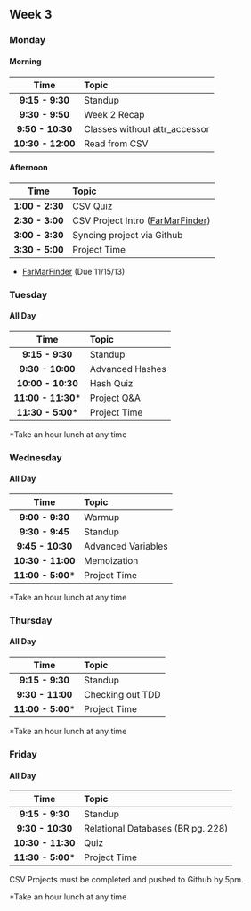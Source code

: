 ## Week 3

### Monday
#### Morning

| Time              | Topic                        |
|:-----------------:|:-----------------------------|
| **9:15 - 9:30**   | Standup                      |
| **9:30 - 9:50**   | Week 2 Recap                 |
| **9:50 - 10:30**  | Classes without attr_accessor|
| **10:30 - 12:00** | Read from CSV                |


#### Afternoon

| Time              | Topic                        |
|:-----------------:|:-----------------------------|
| **1:00 - 2:30**   | CSV Quiz                     |
| **2:30 - 3:00**   | CSV Project Intro ([FarMarFinder](https://github.com/Ada-Developers-Academy/far_mar_finder))      |
| **3:00 - 3:30**   | Syncing project via Github   |
| **3:30 - 5:00**   | Project Time                 |

- [FarMarFinder](https://github.com/Ada-Developers-Academy/far_mar_finder) (Due 11/15/13)

### Tuesday
#### All Day

| Time              | Topic             |
|:-----------------:|:------------------|
| **9:15 - 9:30**   | Standup           |
| **9:30 - 10:00**  | Advanced Hashes   |
| **10:00 - 10:30** | Hash Quiz         |
| **11:00 - 11:30***| Project Q&A       |
| **11:30 - 5:00*** | Project Time      |

*Take an hour lunch at any time

### Wednesday
#### All Day

| Time               | Topic               |
|:------------------:|:--------------------|
| **9:00 - 9:30**    | Warmup             |
| **9:30 - 9:45**    | Standup            |
| **9:45 - 10:30**   | Advanced Variables |
| **10:30 - 11:00**  | Memoization        |
| **11:00 - 5:00***  | Project Time       |

*Take an hour lunch at any time

### Thursday
#### All Day

| Time              | Topic             |
|:-----------------:|:------------------|
| **9:15 - 9:30**   | Standup           |
| **9:30 - 11:00**  | Checking out TDD  |
| **11:00 - 5:00*** | Project Time      |

*Take an hour lunch at any time

### Friday

#### All Day

| Time              | Topic             |
|:-----------------:|:------------------|
| **9:15 - 9:30**   | Standup           |
| **9:30 - 10:30**  | Relational Databases (BR pg. 228)  |
| **10:30 - 11:30** | Quiz              |
| **11:30 - 5:00*** | Project Time      |

CSV Projects must be completed and pushed to Github by 5pm. 

*Take an hour lunch at any time
